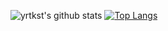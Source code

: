 ![yrtkst's github stats](https://github-readme-stats.vercel.app/api?username=yrtkst&include_all_commits=true&count_private=true)
[![Top Langs](https://github-readme-stats.vercel.app/api/top-langs/?username=yrtkst&layout=compact)](https://github.com/anuraghazra/github-readme-stats)


<!--
**yrtkst/yrtkst** is a ✨ _special_ ✨ repository because its `README.md` (this file) appears on your GitHub profile.

Here are some ideas to get you started:

- 🔭 I’m currently working on ...
- 🌱 I’m currently learning ...
- 👯 I’m looking to collaborate on ...
- 🤔 I’m looking for help with ...
- 💬 Ask me about ...
- 📫 How to reach me: ...
- 😄 Pronouns: ...
- ⚡ Fun fact: ...
-->
